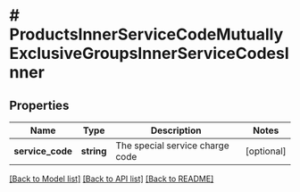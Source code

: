 # # ProductsInnerServiceCodeMutuallyExclusiveGroupsInnerServiceCodesInner

## Properties

Name | Type | Description | Notes
------------ | ------------- | ------------- | -------------
**service_code** | **string** | The special service charge code | [optional]

[[Back to Model list]](../../README.md#models) [[Back to API list]](../../README.md#endpoints) [[Back to README]](../../README.md)
